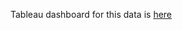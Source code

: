 Tableau dashboard for this data is [here](https://public.tableau.com/views/SuicideData_16335911406110/Story1?:language=en-US&publish=yes&:display_count=n&:origin=viz_share_link)

